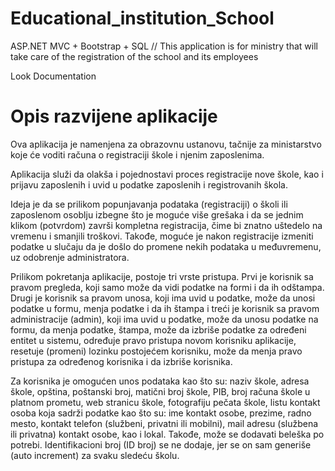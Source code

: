 # Educational_institution_School
ASP.NET MVC + Bootstrap + SQL // This application is for ministry that will take care of the registration of the school and its employees

Look Documentation

# Opis razvijene aplikacije

Ova aplikacija je namenjena za obrazovnu ustanovu, tačnije za ministarstvo koje će voditi računa o registraciji škole i njenim zaposlenima. 

Aplikacija služi da olakša i pojednostavi proces registracije nove škole, kao i prijavu zaposlenih i uvid u podatke zaposlenih i registrovanih škola.

Ideja je da se prilikom popunjavanja podataka (registraciji) o školi ili zaposlenom osoblju izbegne što je moguće više grešaka i da se jednim klikom (potvrdom) završi kompletna registracija, čime bi znatno uštedelo na vremenu i smanjili troškovi. Takođe, moguće je nakon registracije izmeniti podatke u slučaju da je došlo do promene nekih podataka u međuvremenu, uz odobrenje administratora.

Prilikom pokretanja aplikacije, postoje tri vrste pristupa. Prvi je korisnik sa pravom pregleda, koji samo može da vidi podatke na formi i da ih odštampa. Drugi je korisnik sa pravom unosa, koji ima uvid u podatke, može da unosi podatke u formu, menja podatke i da ih štampa i treći je korisnik sa pravom administracije (admin), koji ima uvid u podatke, može da unosu podatke na formu, da menja podatke, štampa, može da izbriše podatke za određeni entitet u sistemu, određuje pravo pristupa novom korisniku aplikacije, resetuje (promeni) lozinku postojećem korisniku, može da menja pravo pristupa za određenog korisnika i da izbriše korisnika.

Za korisnika je omogućen unos podataka kao što su: naziv škole, adresa škole, opština, poštanski broj, matični broj škole, PIB, broj računa škole u platnom prometu, web stranicu škole, fotografiju pečata škole, listu kontakt osoba koja sadrži podatke kao što su: ime kontakt osobe, prezime, radno mesto, kontakt telefon (službeni, privatni ili mobilni), mail adresu (službena ili privatna) kontakt osobe, kao i lokal. Takođe, može se dodavati beleška po potrebi. Identifikacioni broj (ID broj) se ne dodaje, jer se on sam generiše (auto increment) za svaku sledeću školu. 
